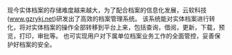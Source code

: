 现今实体档案的存储难度越来越大，为了配合档案的信息化发展，云软科技(www.gzrykj.net)研发出了高效的档案管理系统。 
该系统能对实体档案进行转化，将对实体档案的操作全部转移到平台上来，包括查询，借阅，更新，下载，预览，打印，审批等。
也可实现用户对下属单位档案业务工作的全面管控，妥善保护好档案的安全。
